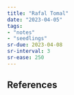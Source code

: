 ```yaml
---
title: "Rafal Tomal"
date: "2023-04-05"
tags:
- "notes"
- "seedlings"
sr-due: 2023-04-08
sr-interval: 3
sr-ease: 250
---
```




## References